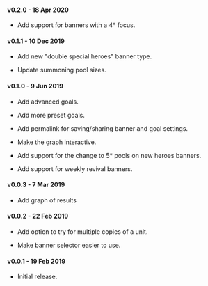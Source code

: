 #### v0.2.0 - 18 Apr 2020

* Add support for banners with a 4\* focus.

#### v0.1.1 - 10 Dec 2019

* Add new "double special heroes" banner type.

* Update summoning pool sizes.

#### v0.1.0 - 9 Jun 2019

* Add advanced goals.

* Add more preset goals.

* Add permalink for saving/sharing banner and goal settings.

* Make the graph interactive.

* Add support for the change to 5\* pools on new heroes banners.

* Add support for weekly revival banners.

#### v0.0.3 - 7 Mar 2019

* Add graph of results

#### v0.0.2 - 22 Feb 2019

* Add option to try for multiple copies of a unit.

* Make banner selector easier to use.

#### v0.0.1 - 19 Feb 2019

* Initial release.
